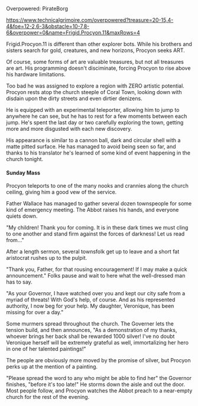 Overpowered: PirateBorg 

https://www.technicalgrimoire.com/overpowered?treasure=20-15,4-4&foe=12-2,6-3&obstacle=10-7,8-6&overpower=0&name=Frigid.Procyon.11&maxRows=4


Frigid.Procyon.11 is different than other explorer bots. While his brothers and sisters search for gold, creatures, and new horizons, Procyon seeks ART. 

Of course, some forms of art are valuable treasures, but not all treasures are art. His programming doesn't disciminate, forcing Procyon to rise above his hardware limitations.

Too bad he was assigned to explore a region with ZERO artistic potential. Procyon rests atop the church steeple of Coral Town, looking down with disdain upon the dirty streets and even dirtier denizens.

He is equipped with an experimental teleporter, allowing him to jump to anywhere he can see, but he has to rest for a few moments between each jump. He's spent the last day or two carefully exploring the town, getting more and more disgusted with each new discovery.

His appearance is similar to a cannon ball, dark and circular shell with a matte pitted surface. He has managed to avoid being seen so far, and thanks to his translator he's learned of some kind of event happening in the church tonight.

#### Sunday Mass

Procyon teleports to one of the many nooks and crannies along the church ceiling, giving him a good vew of the service. 

Father Wallace has managed to gather several dozen townspeople for some kind of emergency meeting. The Abbot raises his hands, and everyone quiets down. 

"My children! Thank you for coming. It is in these dark times we must cling to one another and stand firm against the forces of darkness! Let us read from..."

After a length sermon, several townsfolk get up to leave and a short fat aristocrat rushes up to the pulpit.

"Thank you, Father, for that rousing encouragement! If I may make a quick announcement." Folks pause and wait to here what the well-dressed man has to say.

"As your Governor, I have watched over you and kept our city safe from a myriad of threats! With God's help, of course. And as his represented authority, I now beg for your help. My daughter, Veronique, has been missing for over a day."

Some murmers spread throughout the church. The Governer lets the tension build, and then announces, "As a demonstration of my thanks, whoever brings her back shall be rewarded 1000 silver! I've no doubt Veronique herself will be extremely grateful as well, immortalizing her hero in one of her talented paintings!"

The people are obviously more moved by the promise of silver, but Procyon perks up at the mention of a painting.

"Please spread the word to any who might be able to find her" the Governor finishes, "before it's too late!" He storms down the aisle and out the door. Most people follow, and Procyon watches the Abbot preach to a near-empty church for the rest of the evening.

#### 

